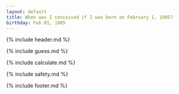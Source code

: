 ```yaml
---
layout: default
title: When was I conceived if I was born on February 1, 1905?
birthday: Feb 01, 1905
---
```


{% include header.md %}

{% include guess.md %}

{% include calculate.md %}

{% include safety.md %}

{% include footer.md %}



